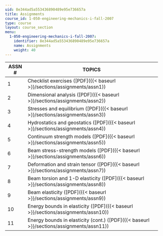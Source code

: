 ```yaml
---
uid: 8e344ad5a553436890489e95e736657a
title: Assignments
course_id: 1-050-engineering-mechanics-i-fall-2007
type: course
layout: course_section
menu:
  1-050-engineering-mechanics-i-fall-2007:
    identifier: 8e344ad5a553436890489e95e736657a
    name: Assignments
    weight: 40
---
```


| ASSN # | TOPICS |
| --- | --- |
| 1 | Checklist exercises ([PDF]({{< baseurl >}}/sections/assignments/assn1)) |
| 2 | Dimensional analysis ([PDF]({{< baseurl >}}/sections/assignments/assn2)) |
| 3 | Stresses and equilibrium ([PDF]({{< baseurl >}}/sections/assignments/assn3)) |
| 4 | Hydrostatics and geostatics ([PDF]({{< baseurl >}}/sections/assignments/assn4)) |
| 5 | Continuum strength models ([PDF]({{< baseurl >}}/sections/assignments/assn5)) |
| 6 | Beam stress-strength models ([PDF]({{< baseurl >}}/sections/assignments/assn6)) |
| 7 | Deformation and strain tensor ([PDF]({{< baseurl >}}/sections/assignments/assn7)) |
| 8 | Beam torsion and 1-D elasticity ([PDF]({{< baseurl >}}/sections/assignments/assn8)) |
| 9 | Beam elasticity ([PDF]({{< baseurl >}}/sections/assignments/assn9)) |
| 10 | Energy bounds in elasticity ([PDF]({{< baseurl >}}/sections/assignments/assn10)) |
| 11 | Energy bounds in elasticity (cont.) ([PDF]({{< baseurl >}}/sections/assignments/assn11))